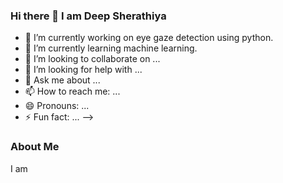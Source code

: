 ### Hi there 👋 I am Deep Sherathiya

- 🔭 I’m currently working on eye gaze detection using python.
- 🌱 I’m currently learning machine learning.
- 👯 I’m looking to collaborate on ...
- 🤔 I’m looking for help with ...
- 💬 Ask me about ...
- 📫 How to reach me: ...
- 😄 Pronouns: ...
- ⚡ Fun fact: ...
-->

### About Me

I am 
